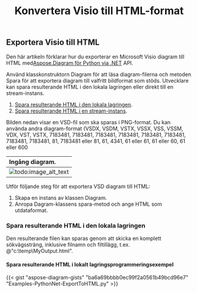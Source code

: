 ﻿---
title:  Konvertera Visio till HTML-format
linktitle: Konvertera Visio till HTML
type: docs
weight: 30
url: /sv/python-net/convert-visio-to-html/
description: Det här ämnet visar hur du Aspose.Diagram tillåter att konvertera Visio till HTML-format. Konvertera VSD, VSS, VDW, VST, VSDX, VSSX, VSTX, VSDM, VSTM,VSSM till html med några rader kod.
---
## **Exportera Visio till HTML**
 Den här artikeln förklarar hur du exporterar en Microsoft Visio diagram till HTML med[Aspose.Diagram för Python via .NET](https://products.aspose.com/diagram/python-net/) API.

Använd klasskonstruktorn Diagram för att läsa diagram-filerna och metoden Spara för att exportera diagram till valfritt bildformat som stöds. Utvecklare kan spara resulterande HTML i den lokala lagringen eller direkt till en stream-instans.

1. [Spara resulterande HTML i den lokala lagringen](https://docs.aspose.com/diagram/net/convert-visio-to-html/#save-resultant-html-in-the-local-storage).
1. [Spara resulterande HTML i en stream-instans](https://docs.aspose.com/diagram/net/convert-visio-to-html/#save-resultant-html-in-a-stream-instance).

Bilden nedan visar en VSD-fil som ska sparas i PNG-format. Du kan använda andra diagram-format (VSDX, VSDM, VSTX, VSSX, VSS, VSSM, VDX, VST, VSTX, 7183481, 7183481, 7183481, 7183481, 7183481, 7183481, 7183481, 7183481, 81, 7183481 eller 81, 61, 4341, 61 eller 61, 61 eller 60, 61 eller 600

|**Ingång diagram.**|
|:- |
|![todo:image_alt_text](how-to-convert-a-visio-diagram_6.png)|
Utför följande steg för att exportera VSD diagram till HTML:

1. Skapa en instans av klassen Diagram.
1. Anropa Dagram-klassens spara-metod och ange HTML som utdataformat.
### **Spara resulterande HTML i den lokala lagringen**
Den resulterande filen kan sparas genom att skicka en komplett sökvägssträng, inklusive filnamn och filtillägg, t.ex. @"c:\temp\MyOutput.html".
#### **Spara resulterande HTML i lokalt lagringsprogrammeringsexempel**
{{< gist "aspose-diagram-gists" "ba6a69bbbb0ec99f2a0561b49bcd96e7" "Examples-PythonNet-ExportToHTML.py" >}}
